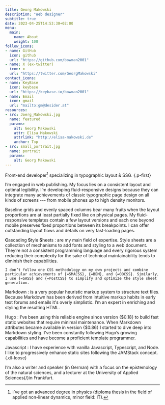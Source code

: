 ```yaml
---
title: Georg Makowski
description: "Web designer"
subtitle: true
date: 2023-04-25T14:53:30+02:00
menu:
  main:
    name: About
    weight: 100
follow_icons:
- name: GitHub
  icon: github
  url: "https://github.com/bowman2001"
- name: X (ex-twitter)
  icon: x
  url: "https://twitter.com/GeorgMakowski"
contact_icons:
- name: KeyBase
  icon: keybase
  url: "https://keybase.io/bowman2001"
- name: Email
  icon: gmail
  url: "mailto:gm@desider.at"
resources:
- src: Joerg_Makowski.jpg
  name: featured
  params:
    alt: Georg Makowski
    attr: Elisa Makowski
    attrlink: "http://elisa-makowski.de"
    anchor: Top
- src: small_portrait.jpg
  name: portrait
  params:
    alt: Georg Makowski
---
```


Front-end developer[^1] specializing in typographic layout & SSG.
{.p-first}
<!--more-->

I’m engaged in web publishing. My focus lies on a consistent layout and optimal legibility. I’m developing fluid-responsive designs because they can integrate many achievements of classic typographic page design on all kinds of screens --- from mobile phones up to high density monitors.

Baseline grids and evenly spaced columns bear many fruits when the layout proportions are at least partially fixed like on physical pages. My fluid-responsive templates contain a few layout versions and each one beyond mobile preserves fixed proportions between its breakpoints. I can offer outstanding layout flows and details on very fast-loading pages.

[^1]: I’ve got an advanced degree in physics (diploma thesis in the field of applied non-linear dynamics, minor field: IT).

**C**ascading **S**tyle **S**heets
: are my main field of expertise. Style sheets are a collection of mechanisms to add fonts and styling to a web document. They’re not a consistent programming language and every rigorous system reducing their complexity for the sake of technical maintainability tends to diminish their capabilities.

    I don’t follow one CSS methodology on my own projects and combine particular achievements of {=SMACSS}, {=BEM}, and {=OOCSS}. Similarly, I use {=SASS} and {=PostCSS} to simplify and optimize the style sheet generation.

Markdown
: is a very popular heuristic markup system to structure text files. Because Markdown has been derived from intuitive markup habits in early text forums and emails it's overly simplistic. I’m an expert in enriching and styling the resulting HTML.

Hugo
: I’ve been using this reliable engine since version {$0.18} to build fast static websites that require minimal maintenance. When Markdown attributes became available in version {$0.86} I started to dive deep into Markdown styling. I’ve been constantly following Hugo’s growing capabilities and have become a proficient template programmer.

Javascript
: I have experience with vanilla Javascript, Typescript, and Node. I like to progressively enhance static sites following the JAMStack concept.  
{.dl-loose}

I’m also a writer and speaker (in German) with a focus on the epistemology of the natural sciences, and a lecturer at the University of Applied Sciences{/}in Frankfurt.
